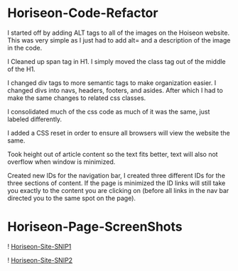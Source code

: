 # Horiseon-Code-Refactor

I started off by adding ALT tags to all of the images on the Hoiseon website. This was very simple as I just had to add alt= and a description of the image in the code.

I Cleaned up span tag in H1. I simply moved the class tag out of the middle of the H1.

I changed div tags to more semantic tags to make organization easier. I changed divs into navs, headers, footers, and asides. After which I had to make the same changes to related css classes.

I consolidated much of the css code as much of it was the same, just labeled differently.

I added a CSS reset in order to ensure all browsers will view the website the same.

Took height out of article content so the text fits better, text will also not overflow when window is minimized.

Created new IDs for the navigation bar, I created three different IDs for the three sections of content. If the page is minimized the ID links will still take you exactly to the content you are clicking on (before all links in the nav bar directed you to the same spot on the page).

# Horiseon-Page-ScreenShots

! [Horiseon-Site-SNIP1](C:\Users\demps\gt-pt\homework\Horiseon-Code-Refactor\assets\images\SNIP1.png)

! [Horiseon-Site-SNIP2](C:\Users\demps\gt-pt\homework\Horiseon-Code-Refactor\assets\images\SNIP2.png)

